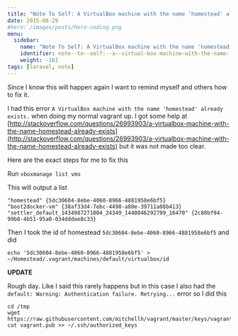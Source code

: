 ```yaml
---
title: "Note To Self: A VirtualBox machine with the name 'homestead' already exists."
date: 2015-08-29
#hero: /images/posts/hero-coding.png
menu:
  sidebar:
    name: "Note To Self: A VirtualBox machine with the name 'homestead' already exists."
    identifier: note--to--self:--a--virtual-box-machine-with-the-name-'homestead'-already-exists-
    weight: -161
tags: [laravel, note]
---
```


Since I know this will happen again I want to remind myself and others how to fix it.

I had this error `A VirtualBox machine with the name 'homestead' already exists.` when doing my normal vagrant up. I got some help at [http://stackoverflow.com/questions/26993903/a-virtualbox-machine-with-the-name-homestead-already-exists](http://stackoverflow.com/questions/26993903/a-virtualbox-machine-with-the-name-homestead-already-exists) but it was not made too clear.


Here are the exact steps for me to fix this

Run `vboxmanage list vms`

This will output a list

~~~
"homestead" {5dc30604-8ebe-4060-8966-4881958e6bf5}
"boot2docker-vm" {38af33d4-7ebc-4498-a80e-39711a08b413}
"settler_default_1434987271004_24349_1440846292799_16470" {2c80bf94-99b8-4b51-95a0-034dddae8c33}
~~~

Then I took the id of homestead `5dc30604-8ebe-4060-8966-4881958e6bf5` and did

~~~
echo '5dc30604-8ebe-4060-8966-4881958e6bf5' > ~/Homestead/.vagrant/machines/default/virtualbox/id
~~~


**UPDATE**

Rough day. Like I said this rarely happens but in this case I also had the `default: Warning: Authentication failure. Retrying...` error so I did this

~~~
cd /tmp
wget https://raw.githubusercontent.com/mitchellh/vagrant/master/keys/vagrant.pub
cat vagrant.pub >> ~/.ssh/authorized_keys
~~~
